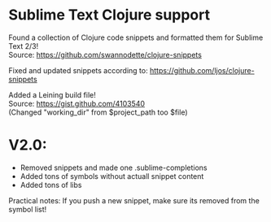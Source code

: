 Sublime Text Clojure support
==============================
Found a collection of Clojure code snippets and formatted them for Sublime Text 2/3!    
Source: https://github.com/swannodette/clojure-snippets

Fixed and updated snippets according to: https://github.com/ljos/clojure-snippets       
    
Added a Leining build file!  
Source: https://gist.github.com/4103540  
(Changed "working_dir" from $project_path too $file)


V2.0:
=====
* Removed snippets and made one .sublime-completions
* Added tons of symbols without actuall snippet content
* Added tons of libs

Practical notes:
If you push a new snippet, make sure its removed from the symbol list!

  
